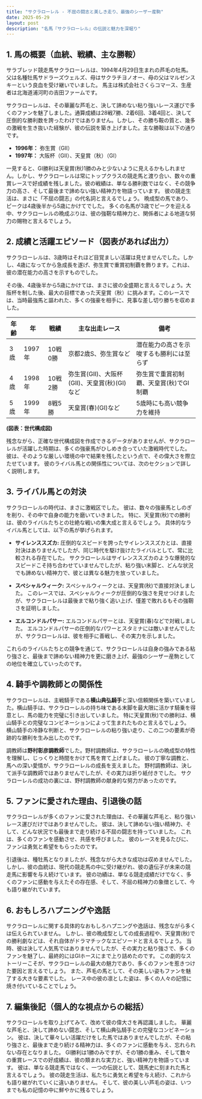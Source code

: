 ```yaml
---
title: "サクラローレル - 不屈の闘志と美しき走り、最強のシーザー産駒"
date: 2025-05-29
layout: post
description: "名馬『サクラローレル』の伝説と魅力を深堀り"
---
```


## 1. 馬の概要（血統、戦績、主な勝鞍）

サラブレッド競走馬サクラローレルは、1994年4月29日生まれの芦毛の牡馬。父は名種牡馬サドラーズウェルズ、母はサクラチヨノオー、母の父はマルゼンスキーという良血を受け継いでいました。  馬主は株式会社さくらコマース、生産者は北海道浦河町の吉田ファームです。

サクラローレルは、その華麗な芦毛と、決して諦めない粘り強いレース運びで多くのファンを魅了しました。通算成績は28戦7勝、2着6回、3着4回と、決して圧倒的な勝利数を誇ったわけではありません。しかし、その勝ち鞍の質と、幾多の激戦を生き抜いた経験が、彼の伝説を築き上げました。主な勝鞍は以下の通りです。

* **1996年：** 弥生賞（GII）
* **1997年：** 大阪杯（GII）、天皇賞（秋）（GI）


一見すると、GI勝利は天皇賞(秋)1勝のみと少ないように見えるかもしれません。しかし、サクラローレルは常にトップクラスの競走馬と渡り合い、数々の重賞レースで好成績を残しました。彼の戦績は、単なる勝利数ではなく、その競争力の高さ、そして最後まで諦めない強い精神力を物語っています。 彼の競走生活は、まさに「不屈の闘志」の代名詞と言えるでしょう。  晩成型の馬であり、ピークは4歳後半から5歳にかけてでした。  多くの名馬が3歳でピークを迎える中、サクラローレルの晩成ぶりは、彼の強靭な精神力と、関係者による地道な努力の賜物と言えるでしょう。


## 2. 成績と活躍エピソード（図表があれば出力）

サクラローレルは、3歳時はそれほど目覚ましい活躍は見せませんでした。しかし、4歳になってから急成長を遂げ、弥生賞で重賞初制覇を飾ります。これは、彼の潜在能力の高さを示すものでした。

その後、4歳後半から5歳にかけては、まさに彼の全盛期と言えるでしょう。大阪杯を制した後、最大の目標であった天皇賞（秋）に挑みます。このレースでは、当時最強馬と謳われた、多くの強豪を相手に、見事な差し切り勝ちを収めました。

| 年齢 | 年 | 戦績 | 主な出走レース | 備考 |
|---|---|---|---|---|
| 3歳 | 1997年 | 10戦0勝 | 京都2歳S、弥生賞など |  潜在能力の高さを示唆するも勝利には至らず |
| 4歳 | 1998年 | 10戦2勝 | 弥生賞(GII)、大阪杯(GII)、天皇賞(秋)(GI)など |  弥生賞で重賞初制覇、天皇賞(秋)でGI制覇 |
| 5歳 | 1999年 | 8戦5勝 |  天皇賞(春)(GI)など |  5歳時にも高い競争力を維持 |


**(図表：世代構成図)**

残念ながら、正確な世代構成図を作成できるデータがありませんが、サクラローレルが活躍した時期は、多くの強豪馬がひしめき合っていた激戦時代でした。  彼は、そのような厳しい環境の中で結果を残したという点で、その偉大さを際立たせています。  彼のライバル馬との関係性については、次のセクションで詳しく説明します。


## 3. ライバル馬との対決

サクラローレルの時代は、まさに激戦区でした。  彼は、数々の強豪馬としのぎを削り、その中で自身の能力を磨いていきました。 特に、天皇賞(秋)での勝利は、彼のライバルたちとの壮絶な戦いの集大成と言えるでしょう。  具体的なライバル馬としては、以下の馬が挙げられます。

* **サイレンススズカ:**  圧倒的なスピードを誇ったサイレンススズカとは、直接対決はありませんでしたが、同じ時代を駆け抜けたライバルとして、常に比較される存在でした。 サクラローレルはサイレンススズカのような爆発的なスピードこそ持ち合わせていませんでしたが、粘り強い末脚と、どんな状況でも諦めない精神力で、彼とは異なる魅力を放っていました。

* **スペシャルウィーク:**  スペシャルウィークとは、天皇賞(秋)で直接対決しました。  このレースでは、スペシャルウィークが圧倒的な強さを見せつけましたが、サクラローレルは最後まで粘り強く追い上げ、僅差で敗れるもその強靭さを証明しました。

* **エルコンドルパサー:**  エルコンドルパサーとは、天皇賞(春)などで対戦しました。  エルコンドルパサーの圧倒的なパワーとスタミナには敵いませんでしたが、サクラローレルは、彼を相手に善戦し、その実力を示しました。


これらのライバルたちとの競争を通じて、サクラローレルは自身の強みである粘り強さと、最後まで諦めない精神力を更に磨き上げ、最強のシーザー産駒としての地位を確立していったのです。


## 4. 騎手や調教師との関係性

サクラローレルは、主戦騎手である**横山典弘騎手**と深い信頼関係を築いていました。横山騎手は、サクラローレルの持ち味である末脚を最大限に活かす騎乗を得意とし、馬の能力を完璧に引き出していました。  特に天皇賞(秋)での勝利は、横山騎手との完璧なコンビネーションによって生まれたものと言えるでしょう。  横山騎手の冷静な判断と、サクラローレルの粘り強い走り、この二つの要素が奇跡的な勝利を生み出したのです。

調教師は**野村彰彦調教師**でした。野村調教師は、サクラローレルの晩成型の特性を理解し、じっくりと時間をかけて馬を育て上げました。  彼の丁寧な調教と、馬への深い愛情が、サクラローレルの成長を支えました。  野村調教師は、決して派手な調教師ではありませんでしたが、その実力は折り紙付きでした。  サクラローレルの成功の裏には、野村調教師の献身的な努力があったのです。


## 5. ファンに愛された理由、引退後の話

サクラローレルが多くのファンに愛された理由は、その華麗な芦毛と、粘り強いレース運びだけではありませんでした。  彼は、決して諦めない強い精神力、そして、どんな状況でも最後まで走り続ける不屈の闘志を持っていました。  これは、多くのファンを感動させ、共感を呼びました。  彼のレースを見るたびに、ファンは勇気と希望をもらったのです。

引退後は、種牡馬となりましたが、残念ながら大きな成功は収めませんでした。 しかし、彼の血統は、現代の競走馬の中に受け継がれ、彼の遺伝子が未来の競走馬に影響を与え続けています。  彼の功績は、単なる競走成績だけでなく、多くのファンに感動を与えたその存在感、そして、不屈の精神力の象徴として、今も語り継がれています。


## 6. おもしろハプニングや逸話

サクラローレルに関する具体的なおもしろハプニングや逸話は、残念ながら多くは伝えられていません。  しかし、彼の晩成型としての成長過程や、天皇賞(秋)での勝利劇などは、それ自体がドラマチックなエピソードと言えるでしょう。  当時、彼は決して人気馬ではありませんでしたが、その実力と粘り強さで、多くのファンを魅了し、最終的にはGIホースにまで上り詰めたのです。  この劇的なストーリーこそが、サクラローレルの最大の魅力であり、多くのファンを惹きつけた要因と言えるでしょう。  また、芦毛の馬として、その美しい姿もファンを魅了する大きな要素でした。  レース中の彼の凛とした姿は、多くの人々の記憶に焼き付いていることでしょう。


## 7. 編集後記（個人的な視点からの総括）

サクラローレルを取り上げてみて、改めて彼の偉大さを再認識しました。  華麗な芦毛と、決して諦めない闘志、そして横山典弘騎手との完璧なコンビネーション。  彼は、決して華々しい活躍だけをした馬ではありませんでしたが、その粘り強さと、最後まで走り続ける精神力は、多くのファンに感動を与え、忘れられない存在となりました。  GI勝利は1勝のみですが、その1勝の重み、そして数々の重賞レースでの好成績は、彼の類まれな実力と、強い精神力を物語っています。  彼は、単なる競走馬ではなく、一つの伝説として、競馬史に刻まれた馬と言えるでしょう。  彼の競走生活は、私たちに勇気と希望を与え続け、これからも語り継がれていくに違いありません。  そして、彼の美しい芦毛の姿は、いつまでも私の記憶の中に鮮やかに残るでしょう。
